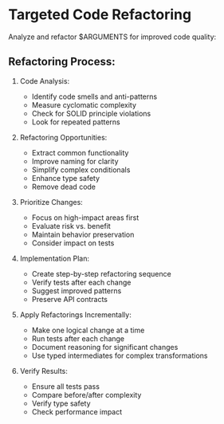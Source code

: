 <!-- .claude/commands/refactor-code.md -->
# Targeted Code Refactoring

Analyze and refactor $ARGUMENTS for improved code quality:

## Refactoring Process:

1. Code Analysis:
   - Identify code smells and anti-patterns
   - Measure cyclomatic complexity
   - Check for SOLID principle violations
   - Look for repeated patterns

2. Refactoring Opportunities:
   - Extract common functionality
   - Improve naming for clarity
   - Simplify complex conditionals
   - Enhance type safety
   - Remove dead code

3. Prioritize Changes:
   - Focus on high-impact areas first
   - Evaluate risk vs. benefit
   - Maintain behavior preservation
   - Consider impact on tests

4. Implementation Plan:
   - Create step-by-step refactoring sequence
   - Verify tests after each change
   - Suggest improved patterns
   - Preserve API contracts

5. Apply Refactorings Incrementally:
   - Make one logical change at a time
   - Run tests after each change
   - Document reasoning for significant changes
   - Use typed intermediates for complex transformations

6. Verify Results:
   - Ensure all tests pass
   - Compare before/after complexity
   - Verify type safety
   - Check performance impact